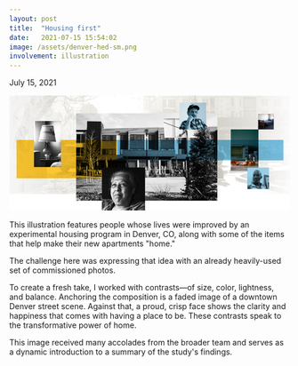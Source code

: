 ```yaml
---
layout: post
title:  "Housing first"
date:   2021-07-15 15:54:02
image: /assets/denver-hed-sm.png
involvement: illustration
---
```


<p class="date" markdown="1">
July 15, 2021
</p>

[![](/assets/denver-hed-lg.png)](https://www.urban.org/features/housing-first-breaks-homelessness-jail-cycle)

This illustration features people whose lives were improved by an experimental housing program in Denver, CO, along with some of the items that help make their new apartments "home."

The challenge here was expressing that idea with an already heavily-used set of commissioned photos. 

To create a fresh take, I worked with contrasts&mdash;of size, color, lightness, and balance. Anchoring the composition is a faded image of a downtown Denver street scene. Against that, a proud, crisp face shows the clarity and happiness that comes with having a place to be. These contrasts speak to the transformative power of home.

This image received many accolades from the broader team and serves as a dynamic introduction to a summary of the study's findings.


